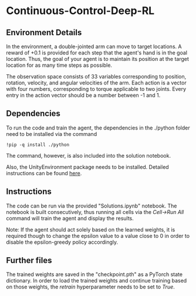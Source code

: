 # Continuous-Control-Deep-RL

## Environment Details

In the environment, a double-jointed arm can move to target locations. A reward of +0.1 is provided for each step that the agent's hand is in the goal location. Thus, the goal of your agent is to maintain its position at the target location for as many time steps as possible.

The observation space consists of 33 variables corresponding to position, rotation, velocity, and angular velocities of the arm. Each action is a vector with four numbers, corresponding to torque applicable to two joints. Every entry in the action vector should be a number between -1 and 1.

## Dependencies

To run the code and train the agent, the dependencies in the ./python folder need to be installed via the command

```
!pip -q install ./python
```

The command, however, is also included into the solution notebook.


Also, the UnityEnvironment package needs to be installed. Detailed instructions can be found [here](https://classroom.udacity.com/nanodegrees/nd893/parts/286e7d2c-e00c-4146-a5f2-a490e0f23eda/modules/089d6d51-cae8-4d4b-84c6-9bbe58b8b869/lessons/5b822b1d-5c89-4fd5-9b52-a02ddcfd3385/concepts/2303cf3b-d5dc-42b0-8d15-e379fa76c6d5).

## Instructions

The code can be run via the provided "Solutions.ipynb" notebook. The notebook is built consecutively, thus running all cells via the _Cell->Run All_ command will train the agent and display the results.

Note: If the agent should act solely based on the learned weights, it is required though to change the epsilon value to a value close to 0 in order to disable the epsilon-greedy policy accordingly.

## Further files

The trained weights are saved in the "checkpoint.pth" as a PyTorch state dictionary. In order to load the trained weights and continue training based on those weights, the _retrain_ hyperparameter needs to be set to _True_.
